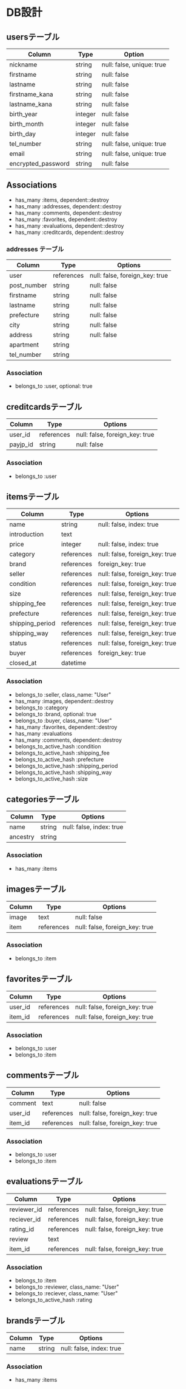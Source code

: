 # DB設計

## usersテーブル
|Column|Type|Option|
|-------|----|-------|
|nickname|string|null: false, unique: true|
|firstname|string|null: false|
|lastname|string|null: false|
|firstname_kana|string|null: false|
|lastname_kana|string|null: false|
|birth_year|integer|null: false|
|birth_month|integer|null: false|
|birth_day|integer|null: false|
|tel_number|string|null: false, unique: true|
|email|string|null: false, unique: true|
|encrypted_password|string|null: false|

## Associations
- has_many :items, dependent::destroy
- has_many :addresses, dependent::destroy
- has_many :comments, dependent::destroy
- has_many :favorites, dependent::destroy
- has_many :evaluations, dependent::destroy
- has_many :creditcards, dependent::destroy


### addresses テーブル
|Column|Type|Options|
|------|----|-------|
|user|references|null: false, foreign_key: true|
|post_number|string|null: false|
|firstname|string|null: false|
|lastname|string|null: false|
|prefecture|string|null: false|
|city|string|null: false|
|address|string|null: false|
|apartment|string||
|tel_number|string||

### Association
- belongs_to :user, optional: true

## creditcardsテーブル
|Column|Type|Options|
|------|----|-------|
|user_id|references|null: false, foreign_key: true|
|payjp_id|string|null: false|

### Association
- belongs_to :user

## itemsテーブル
|Column|Type|Options|
|------|----|-------|
|name|string|null: false, index: true|
|introduction|text||
|price|integer|null: false, index: true|
|category|references|null: false, foreign_key: true|
|brand|references|foreign_key: true|
|seller|references|null: false, foreign_key: true|
|condition|references|null: false, foreign_key: true|
|size|references|null: false, fereign_key: true|
|shipping_fee|references|null: false, fereign_key: true|
|prefecture|references|null: false, fereign_key: true|
|shipping_period|references|null: false, fereign_key: true|
|shipping_way|references|null: false, fereign_key: true|
|status|references|null: false, foreign_key: true|
|buyer|references|foreign_key: true|
|closed_at|datetime||

### Association
- belongs_to :seller, class_name: "User"
- has_many :images, dependent::destroy
- belongs_to :category
- belongs_to :brand, optional: true
- belongs_to :buyer, class_name: "User"
- has_many :favorites, dependent::destroy
- has_many :evaluations
- has_many :comments, dependent::destroy
- belongs_to_active_hash :condition
- belongs_to_active_hash :shipping_fee
- belongs_to_active_hash :prefecture
- belongs_to_active_hash :shipping_period
- belongs_to_active_hash :shipping_way
- belongs_to_active_hash :size

## categoriesテーブル
|Column|Type|Options|
|------|----|-------|
|name|string|null: false, index: true|
|ancestry|string||

### Association
- has_many :items

## imagesテーブル
|Column|Type|Options|
|------|----|-------|
|image|text|null: false|
|item|references|null: false, foreign_key: true|

### Association
- belongs_to :item

## favoritesテーブル
|Column|Type|Options|
|------|----|-------|
|user_id|references|null: false, foreign_key: true|
|item_id|references|null: false, foreign_key: true|

### Association
- belongs_to :user
- belongs_to :item

## commentsテーブル
|Column|Type|Options|
|------|----|-------|
|comment|text|null: false|
|user_id|references|null: false, foreign_key: true|
|item_id|references|null: false, foreign_key: true|

### Association
- belongs_to :user
- belongs_to :item

## evaluationsテーブル
|Column|Type|Options|
|------|----|-------|
|reviewer_id|references|null: false, foreign_key: true|
|reciever_id|references|null: false, foreign_key: true|
|rating_id|references|null: false, foreign_key: true|
|review|text||
|item_id|references|null: false, foreign_key: true|

### Association
- belongs_to :item
- belongs_to :reviewer, class_name: "User"
- belongs_to :reciever, class_name: "User"
- belongs_to_active_hash :rating

## brandsテーブル
|Column|Type|Options|
|------|----|-------|
|name|string|null: false, index: true|

### Association
- has_many :items



